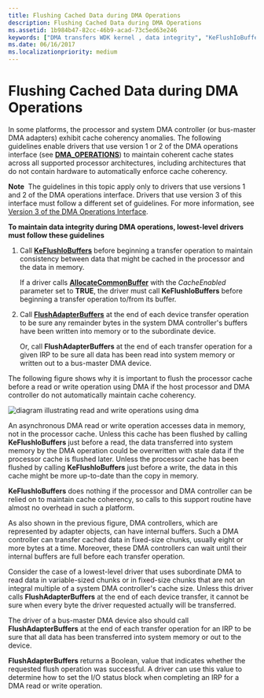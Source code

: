 ```yaml
---
title: Flushing Cached Data during DMA Operations
description: Flushing Cached Data during DMA Operations
ms.assetid: 1b984b47-82cc-46b9-acad-73c5ed63e246
keywords: ["DMA transfers WDK kernel , data integrity", "KeFlushIoBuffers", "FlushAdapterBuffers", "flushing cached data"]
ms.date: 06/16/2017
ms.localizationpriority: medium
---
```


# Flushing Cached Data during DMA Operations





In some platforms, the processor and system DMA controller (or bus-master DMA adapters) exhibit cache coherency anomalies. The following guidelines enable drivers that use version 1 or 2 of the DMA operations interface (see [**DMA\_OPERATIONS**](/windows-hardware/drivers/ddi/wdm/ns-wdm-_dma_operations)) to maintain coherent cache states across all supported processor architectures, including architectures that do not contain hardware to automatically enforce cache coherency.

**Note**  The guidelines in this topic apply only to drivers that use versions 1 and 2 of the DMA operations interface. Drivers that use version 3 of this interface must follow a different set of guidelines. For more information, see [Version 3 of the DMA Operations Interface](version-3-of-the-dma-operations-interface.md).

 

**To maintain data integrity during DMA operations, lowest-level drivers must follow these guidelines**

1.  Call [**KeFlushIoBuffers**](/windows-hardware/drivers/ddi/wdm/nf-wdm-keflushiobuffers) before beginning a transfer operation to maintain consistency between data that might be cached in the processor and the data in memory.

    If a driver calls [**AllocateCommonBuffer**](/windows-hardware/drivers/ddi/wdm/nc-wdm-pallocate_common_buffer) with the *CacheEnabled* parameter set to **TRUE**, the driver must call **KeFlushIoBuffers** before beginning a transfer operation to/from its buffer.

2.  Call [**FlushAdapterBuffers**](/windows-hardware/drivers/ddi/wdm/nc-wdm-pflush_adapter_buffers) at the end of each device transfer operation to be sure any remainder bytes in the system DMA controller's buffers have been written into memory or to the subordinate device.

    Or, call **FlushAdapterBuffers** at the end of each transfer operation for a given IRP to be sure all data has been read into system memory or written out to a bus-master DMA device.

The following figure shows why it is important to flush the processor cache before a read or write operation using DMA if the host processor and DMA controller do not automatically maintain cache coherency.

![diagram illustrating read and write operations using dma](images/16cchdma.png)

An asynchronous DMA read or write operation accesses data in memory, not in the processor cache. Unless this cache has been flushed by calling **KeFlushIoBuffers** just before a read, the data transferred into system memory by the DMA operation could be overwritten with stale data if the processor cache is flushed later. Unless the processor cache has been flushed by calling **KeFlushIoBuffers** just before a write, the data in this cache might be more up-to-date than the copy in memory.

**KeFlushIoBuffers** does nothing if the processor and DMA controller can be relied on to maintain cache coherency, so calls to this support routine have almost no overhead in such a platform.

As also shown in the previous figure, DMA controllers, which are represented by adapter objects, can have internal buffers. Such a DMA controller can transfer cached data in fixed-size chunks, usually eight or more bytes at a time. Moreover, these DMA controllers can wait until their internal buffers are full before each transfer operation.

Consider the case of a lowest-level driver that uses subordinate DMA to read data in variable-sized chunks or in fixed-size chunks that are not an integral multiple of a system DMA controller's cache size. Unless this driver calls **FlushAdapterBuffers** at the end of each device transfer, it cannot be sure when every byte the driver requested actually will be transferred.

The driver of a bus-master DMA device also should call **FlushAdapterBuffers** at the end of each transfer operation for an IRP to be sure that all data has been transferred into system memory or out to the device.

**FlushAdapterBuffers** returns a Boolean, value that indicates whether the requested flush operation was successful. A driver can use this value to determine how to set the I/O status block when completing an IRP for a DMA read or write operation.

 

